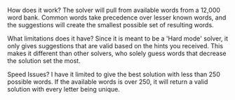 How does it work?
The solver will pull from available words from a 12,000 word bank. Common words take precedence over lesser known words, and the suggestions will create the smallest possible set of resulting words.

What limitations does it have?
Since it is meant to be a 'Hard mode' solver, it only gives suggestions that are valid based on the hints you received. This makes it different than other solvers, who solely guess words that decrease the solution set the most.

Speed Issues?
I have it limited to give the best solution with less than 250 possible words. If the available words is over 250, it will return a valid solution with every letter being unique.
